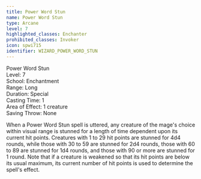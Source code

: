 ```yaml
---
title: Power Word Stun
name: Power Word Stun
type: Arcane
level: 7
highlighted_classes: Enchanter
prohibited_classes: Invoker
icon: spwi715
identifier: WIZARD_POWER_WORD_STUN
---
```

Power Word Stun  
Level: 7  
School: Enchantment  
Range: Long  
Duration: Special  
Casting Time: 1  
Area of Effect: 1 creature  
Saving Throw: None  
  
When a Power Word Stun spell is uttered, any creature of the mage's choice within visual range is stunned for a length of time dependent upon its current hit points. Creatures with 1 to 29 hit points are stunned for 4d4 rounds, while those with 30 to 59 are stunned for 2d4 rounds, those with 60 to 89 are stunned for 1d4 rounds, and those with 90 or more are stunned for 1 round. Note that if a creature is weakened so that its hit points are below its usual maximum, its current number of hit points is used to determine the spell's effect.  
